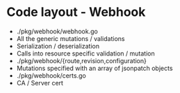 # Code layout - Webhook

* ./pkg/webhook/webhook.go
 * All the generic mutations / validations
 * Serialization / deserialization
* Calls into resource specific validation / mutation
 * ./pkg/webhook/{route,revision,configuration}
* Mutations specified with an array of jsonpatch objects
* ./pkg/webhook/certs.go
 * CA / Server cert 


